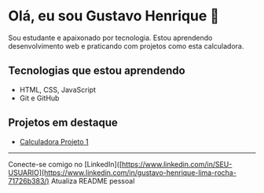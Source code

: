 # Olá, eu sou Gustavo Henrique 👋

Sou estudante e apaixonado por tecnologia. Estou aprendendo desenvolvimento web e praticando com projetos como esta calculadora.

## Tecnologias que estou aprendendo
- HTML, CSS, JavaScript
- Git e GitHub

## Projetos em destaque
- [Calculadora Projeto 1](https://github.com/guhenrique200-design/calculadora-projeto-1)

---

Conecte-se comigo no [LinkedIn]([https://www.linkedin.com/in/SEU-USUARIO](https://www.linkedin.com/in/gustavo-henrique-lima-rocha-71726b383/)
Atualiza README pessoal
